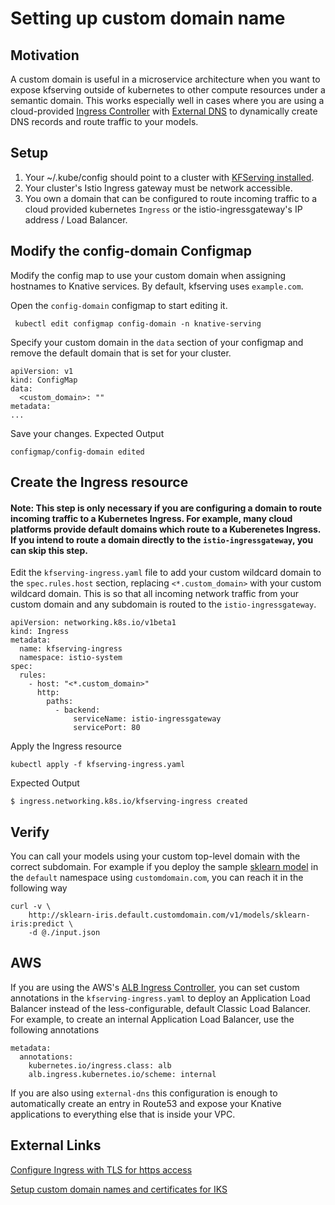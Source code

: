 # Setting up custom domain name

## Motivation

A custom domain is useful in a microservice architecture when you want to expose kfserving outside of kubernetes to other compute resources under a semantic domain. This works especially well in cases where you are using a cloud-provided [Ingress Controller](https://kubernetes.io/docs/concepts/services-networking/ingress-controllers/) with [External DNS](https://github.com/kubernetes-sigs/external-dns) to dynamically create DNS records and route traffic to your models.

## Setup

1. Your ~/.kube/config should point to a cluster with [KFServing installed](https://github.com/kubeflow/kfserving/#install-kfserving).
2. Your cluster's Istio Ingress gateway must be network accessible.
3. You own a domain that can be configured to route incoming traffic to a cloud provided kubernetes `Ingress` or the istio-ingressgateway's IP address / Load Balancer.

## Modify the config-domain Configmap

Modify the config map to use your custom domain when assigning hostnames to Knative services. By default, kfserving uses `example.com`.

Open the `config-domain` configmap to start editing it.

```
 kubectl edit configmap config-domain -n knative-serving
```

Specify your custom domain in the `data` section of your configmap and remove the default domain that is set for your cluster.

```
apiVersion: v1
kind: ConfigMap
data:
  <custom_domain>: ""
metadata:
...
```

Save your changes. Expected Output

```
configmap/config-domain edited
```

## Create the Ingress resource

#### Note: This step is only necessary if you are configuring a domain to route incoming traffic to a Kubernetes Ingress. For example, many cloud platforms provide default domains which route to a Kuberenetes Ingress. If you intend to route a domain directly to the `istio-ingressgateway`, you can skip this step.

Edit the `kfserving-ingress.yaml` file to add your custom wildcard domain to the `spec.rules.host` section, replacing `<*.custom_domain>` with your custom wildcard domain. This is so that all incoming network traffic from your custom domain and any subdomain is routed to the `istio-ingressgateway`.

```
apiVersion: networking.k8s.io/v1beta1
kind: Ingress
metadata:
  name: kfserving-ingress
  namespace: istio-system
spec:
  rules:
    - host: "<*.custom_domain>"
      http:
        paths:
          - backend:
              serviceName: istio-ingressgateway
              servicePort: 80
```

Apply the Ingress resource

```
kubectl apply -f kfserving-ingress.yaml
```

Expected Output

```
$ ingress.networking.k8s.io/kfserving-ingress created
```

## Verify 

You can call your models using your custom top-level domain with the correct subdomain. For example if you deploy the sample [sklearn model](https://github.com/kubeflow/kfserving/tree/master/docs/samples/sklearn) in the `default` namespace using `customdomain.com`, you can reach it in the following way

```
curl -v \
    http://sklearn-iris.default.customdomain.com/v1/models/sklearn-iris:predict \
    -d @./input.json
```

## AWS

If you are using the AWS's [ALB Ingress Controller](https://github.com/kubernetes-sigs/aws-alb-ingress-controller), you can set custom annotations in the `kfserving-ingress.yaml` to deploy an Application Load Balancer instead of the less-configurable, default Classic Load Balancer. For example, to create an internal Application Load Balancer, use the following annotations

```
metadata:
  annotations:
    kubernetes.io/ingress.class: alb
    alb.ingress.kubernetes.io/scheme: internal
```

If you are also using `external-dns` this configuration is enough to automatically create an entry in Route53 and expose your Knative applications to everything else that is inside your VPC.


## External Links

[Configure Ingress with TLS for https access](https://kubernetes.io/docs/concepts/services-networking/ingress/#tls)

[Setup custom domain names and certificates for IKS](https://cloud.ibm.com/docs/containers?topic=containers-serverless-apps-knative#knative-custom-domain-tls)
